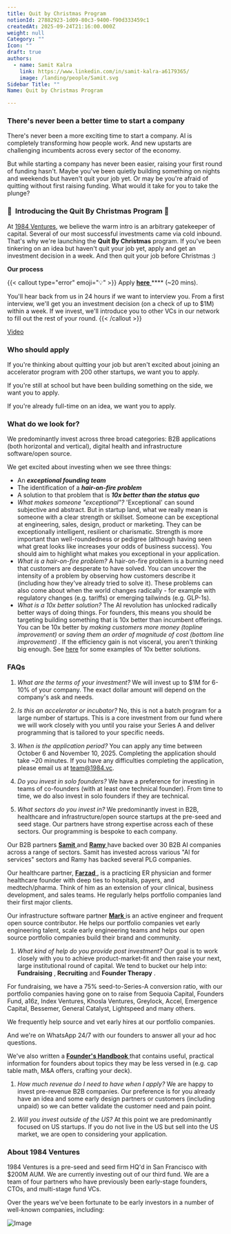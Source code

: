 ```yaml
---
title: Quit by Christmas Program
notionId: 27882923-1d09-80c3-9400-f90d333459c1
createdAt: 2025-09-24T21:16:00.000Z
weight: null
Category: ""
Icon: ""
draft: true
authors:
  - name: Samit Kalra
    link: https://www.linkedin.com/in/samit-kalra-a6179365/
    image: /landing/people/Samit.svg
Sidebar Title: ""
Name: Quit by Christmas Program

---
```




### There's never been a better time to start a company


There's never been a more exciting time to start a company. AI is completely transforming how people work. And new upstarts are challenging incumbents across every sector of the economy.

But while starting a company has never been easier, raising your first round of funding hasn't. Maybe you've been quietly building something on nights and weekends but haven't quit your job yet. Or may be you're afraid of quitting without first raising funding. What would it take for you to take the plunge?

### 🎄  **Introducing the**  **Quit By Christmas**  **Program** 🎄


At [1984 Ventures](/), we believe the warm intro is an arbitrary gatekeeper of capital. Several of our most successful investments came via cold inbound. That's why we're launching the  **Quit By Christmas**  program. If you've been tinkering on an idea but haven't quit your job yet, apply and get an investment decision in a week. And then quit your job before Christmas :) 

 **Our process** 

{{< callout type="error" emoji="💡" >}}
Apply [ **here** ](https://apply.1984.vc/) **** (~20 mins). 

You'll hear back from us in 24 hours if we want to interview you. From a first interview, we'll get you an investment decision (on a check of up to $1M) within a week. If we invest, we'll introduce you to other VCs in our network to fill out the rest of your round. 
{{< /callout >}}


[Video](https://www.loom.com/share/e5030cfed89640988c8f9b947cc1e4d3?sid=6956d63a-e306-42bd-bd22-7d60466938bb)


###  **Who should apply** 


If you're thinking about quitting your job but aren't excited about joining an accelerator program with 200 other startups, we want you to apply.

If you're still at school but have been building something on the side, we want you to apply.

If you're already full-time on an idea, we want you to apply.

###  **What do we look for?** 


We predominantly invest across three broad categories: B2B applications (both horizontal and vertical), digital health and infrastructure software/open source. 

We get excited about investing when we see three things:

- An  ***exceptional founding team*** 
- The identification of a  ***hair-on-fire problem*** 
- A solution to that problem that is  ***10x better than the status quo*** 
-  *What makes someone "exceptional"?* 'Exceptional' can sound subjective and abstract. But in startup land, what we really mean is someone with a clear strength or skillset. Someone can be exceptional at engineering, sales, design, product or marketing. They can be exceptionally intelligent, resilient or charismatic. Strength is more important than well-roundedness or pedigree (although having seen what great looks like increases your odds of business success). You should aim to highlight what makes you exceptional in your application.
-  *What is a hair-on-fire problem?* A hair-on-fire problem is a burning need that customers are desperate to have solved. You can uncover the intensity of a problem by observing how customers describe it (including how they've already tried to solve it). These problems can also come about when the world changes radically - for example with regulatory changes (e.g. tariffs) or emerging tailwinds (e.g. GLP-1s). 
-  *What is a 10x better solution?* The AI revolution has unlocked radically better ways of doing things. For founders, this means you should be targeting building something that is 10x better than incumbent offerings. You can be 10x better by  *making customers more money (topline improvement)*  or  *saving them an order of magnitude of cost (bottom line improvement)* . If the efficiency gain is not visceral, you aren't thinking big enough. See [here](https://samit-kalra.com/blog/how-to-find-a-good-startup-idea) for some examples of 10x better solutions.
###  **FAQs** 


1.  *What are the terms of your investment?* We will invest up to $1M for 6-10% of your company. The exact dollar amount will depend on the company's ask and needs.

1.  *Is this an accelerator or incubator?* No, this is not a batch program for a large number of startups. This is a core investment from our fund where we will work closely with you until you raise your Series A and deliver programming that is tailored to your specific needs.

1.  *When is the application period?* You can apply any time between October 6 and November 10, 2025. Completing the application should take ~20 minutes. If you have any difficulties completing the application, please email us at team@1984.vc. 

1.  *Do you invest in solo founders?* We have a preference for investing in teams of co-founders (with at least one technical founder). From time to time, we do also invest in solo founders if they are technical.

1.  *What sectors do you invest in?* We predominantly invest in B2B, healthcare and infrastructure/open source startups at the pre-seed and seed stage. Our partners have strong expertise across each of these sectors. Our programming is bespoke to each company.

Our B2B partners [ **Samit** ](https://www.linkedin.com/in/samit-kalra-a6179365/) and [ **Ramy** ](https://www.linkedin.com/in/ramyadeeb/) have backed over 30 B2B AI companies across a range of sectors. Samit has invested across various "AI for services" sectors and Ramy has backed several PLG companies.

Our healthcare partner, [ **Farzad** ](https://www.linkedin.com/in/farzadsoleimani/), is a practicing ER physician and former healthcare founder with deep ties to hospitals, payers, and medtech/pharma. Think of him as an extension of your clinical, business development, and sales teams. He regularly helps portfolio companies land their first major clients.

Our infrastructure software partner [ **Mark** ](https://mdp.github.io/) is an active engineer and frequent open source contributor. He helps our portfolio companies vet early engineering talent, scale early engineering teams and helps our open source portfolio companies build their brand and community. 

1.  *What kind of help do you provide post investment?* Our goal is to work closely with you to achieve product-market-fit and then raise your next, large institutional round of capital. We tend to bucket our help into:  **Fundraising** ,  **Recruiting**  and  **Founder Therapy** .

For fundraising, we have a 75% seed-to-Series-A conversion ratio, with our portfolio companies having gone on to raise from Sequoia Capital, Founders Fund, a16z, Index Ventures, Khosla Ventures, Greylock, Accel, Emergence Capital, Bessemer, General Catalyst, Lightspeed and many others.

We frequently help source and vet early hires at our portfolio companies.

And we're on WhatsApp 24/7 with our founders to answer all your ad hoc questions.

We've also written a [ **Founder's Handbook** ](/docs/founders-handbook/) that contains useful, practical information for founders about topics they may be less versed in (e.g. cap table math, M&A offers, crafting your deck).

1.  *How much revenue do I need to have when I apply?* We are happy to invest pre-revenue B2B companies. Our preference is for you already have an idea and some early design partners or customers (including unpaid) so we can better validate the customer need and pain point. 

1.  *Will you invest outside of the US?* At this point we are predominantly focused on US startups. If you do not live in the US but sell into the US market, we are open to considering your application.
###  **About 1984 Ventures** 


1984 Ventures is a pre-seed and seed firm HQ'd in San Francisco with $200M AUM. We are currently investing out of our third fund. We are a team of four partners who have previously been early-stage founders, CTOs, and multi-stage fund VCs.

Over the years we've been fortunate to be early investors in a number of well-known companies, including:

![Image](https://prod-files-secure.s3.us-west-2.amazonaws.com/52e751b5-230f-4649-8c4e-0224e58da4f9/04b4bd06-ed65-4486-b31f-fe52f2f7f7eb/image.png?X-Amz-Algorithm=AWS4-HMAC-SHA256&X-Amz-Content-Sha256=UNSIGNED-PAYLOAD&X-Amz-Credential=ASIAZI2LB466UVSIM5T6%2F20251005%2Fus-west-2%2Fs3%2Faws4_request&X-Amz-Date=20251005T132115Z&X-Amz-Expires=3600&X-Amz-Security-Token=IQoJb3JpZ2luX2VjENz%2F%2F%2F%2F%2F%2F%2F%2F%2F%2FwEaCXVzLXdlc3QtMiJIMEYCIQDGbmQblBmfWRCuyCZgNVs2xzoRvFj%2FFkWA%2BGeWyAw20QIhAPiLHledZXQRmN0k%2FFPTiwJdrs7I857dTvrr05VbnLLoKv8DCHQQABoMNjM3NDIzMTgzODA1IgyxdrNyvFV2Q%2FEhKLkq3APqTn0DNpWP4hOvoJvgiW%2B4%2BB1gEseE30JxK%2B0umCCf2gDoIB3FzPgFHN390bs9i%2FthT6zRpOjLC2G7sYYPTkYOagdrdBRbKTRG9epq4z7%2Bl6i1qd4rkEnYv%2F%2FFg5eraF4MAwcDkiGXkRAIIDDBn08AjG01RHZDJBHDkEmjG4Suz%2FkMBEYOBVKwkhdaiXmaNbM2GPutLEBytL9ue0%2FKLu5EyKVihnxq%2B%2Fm1OqEz6zswjp%2FZ%2Bn1lF98iqpMjJuqhvw%2BLuEQmbVVvVDVrZyUd7qjJPLaYWBnzU%2F177GmyFrYdYcFl6AzI410G6jhxRmuMYSeK7K81qULm3fyx8%2FMnbudwWJU6dQMcTDfDBT1qenjIoK1Q3sTO%2BWR0onqiPaaIAhQKcbviI1pYgyMYuHUCsrJqXO5sWrbTAcB%2FvCcOgViRCSWDLQsLTc1vwRifGtUgXhWmlHHjgsw6TQ7iobqtZDv5J4ve2K8ulMKx%2FLaV3DBQz3uCG9TZ0w8hc0zXnBtfYrBq%2FUZp9ElUZl6lpjfJSxwGe0IPFbbfaOaTGcmjmJVhibRzvJQZGqfHu8gXocIKy0qBE9IL7vnLzf54yyltdbzxKuz6xomeuawbu0y8WiSz47ki7cIZOuHOIgZK4zDlqInHBjqkAb53sDbApzlBOAh%2BvWW0wm6d9lFV0JyGZJu3CI0JI5dvaRK6EXInDPkArr49X7KIUd7irdFSuLM3lmS%2Bis%2B7FXESL0LC87AgMP83kiAMQO7HZJxvjjV03cm4b2dJ4%2BDoIyBqHu%2FNnb5lwNvi83Qk68ekhzHwB5cDCYcINnD%2BmiPMQzGZ3ImlbO6BAMWZnJXSsa46Q%2BqPOQ8pXtbLA8zYYJu7u1ED&X-Amz-Signature=03b6c0ef8e834c0b7fb8485be19f59dabe62a694eb979c5c3c5912b53f21de77&X-Amz-SignedHeaders=host&x-amz-checksum-mode=ENABLED&x-id=GetObject)

